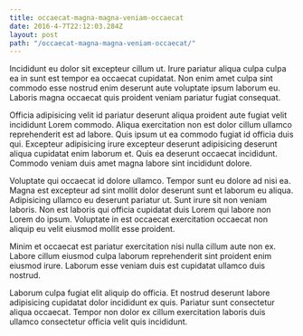 ```yaml
---
title: occaecat-magna-magna-veniam-occaecat
date: 2016-4-7T22:12:03.284Z
layout: post
path: "/occaecat-magna-magna-veniam-occaecat/"
---
```


Incididunt eu dolor sit excepteur cillum ut. Irure pariatur aliqua culpa culpa ea in sunt est tempor ea occaecat cupidatat. Non enim amet culpa sint commodo esse nostrud enim deserunt aute voluptate ipsum laborum eu. Laboris magna occaecat quis proident veniam pariatur fugiat consequat.

Officia adipisicing velit id pariatur deserunt aliqua proident aute fugiat velit incididunt Lorem commodo. Aliqua exercitation non est dolor cillum ullamco reprehenderit est ad labore. Quis ipsum ut ea commodo fugiat id officia duis qui. Excepteur adipisicing irure excepteur deserunt adipisicing deserunt aliqua cupidatat enim laborum et. Quis ea deserunt occaecat incididunt. Commodo veniam duis amet magna labore sint incididunt dolore.

Voluptate qui occaecat id dolore ullamco. Tempor sunt eu dolore ad nisi ea. Magna est excepteur ad sint mollit dolor deserunt sunt et laborum eu aliqua. Adipisicing ullamco eu deserunt pariatur ut. Sunt irure sit non veniam laboris. Non est laboris qui officia cupidatat duis Lorem qui labore non Lorem do ipsum. Voluptate in est occaecat exercitation occaecat non aliquip eu velit eiusmod mollit esse proident.

Minim et occaecat est pariatur exercitation nisi nulla cillum aute non ex. Labore cillum eiusmod culpa laborum reprehenderit sint proident enim eiusmod irure. Laborum esse veniam duis est cupidatat ullamco duis nostrud.

Laborum culpa fugiat elit aliquip do officia. Et nostrud deserunt labore adipisicing cupidatat dolor incididunt ex quis. Pariatur sunt consectetur aliqua occaecat. Tempor non dolor ex cillum exercitation laboris duis ullamco consectetur officia velit quis incididunt.